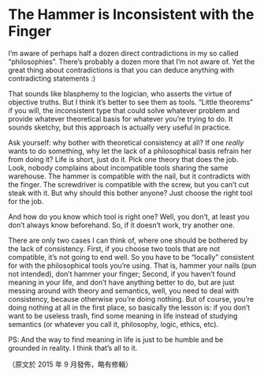 # The Hammer is Inconsistent with the Finger

I’m aware of perhaps half a dozen direct contradictions in my so called “philosophies”. There’s probably a dozen more that I’m not aware of. Yet the great thing about contradictions is that you can deduce anything with contradicting statements :)

That sounds like blasphemy to the logician, who asserts the virtue of objective truths. But I think it’s better to see them as tools. “Little theorems” if you will, the inconsistent type that could solve whatever problem and provide whatever theoretical basis for whatever you’re trying to do. It sounds sketchy, but this approach is actually very useful in practice.

Ask yourself: why bother with theoretical consistency at all? If one *really* wants to do something, why let the lack of a philosophical basis refrain her from doing it? Life is short, just do it. Pick one theory that does the job. Look, nobody complains about incompatible tools sharing the same warehouse. The hammer is compatible with the nail, but it contradicts with the finger. The screwdriver is compatible with the screw, but you can’t cut steak with it. But why should this bother anyone? Just choose the right tool for the job.

And how do you know which tool is right one? Well, you don’t, at least you don’t always know beforehand. So, if it doesn’t work, try another one.

There are only two cases I can think of, where one should be bothered by the lack of consistency. First, if you choose two tools that are not compatible, it’s not going to end well. So you have to be “locally” consistent for with the philosophical tools you’re using. That is, hammer your nails (pun not intended), don’t hammer your finger; Second, if you haven’t found meaning in your life, and don’t have anything better to do, but are just messing around with theory and semantics, well, you need to deal with consistency, because otherwise you’re doing nothing. But of course, you’re doing nothing at all in the first place, so basically the lesson is: if you don’t want to be useless trash, find some meaning in life instead of studying semantics (or whatever you call it, philosophy, logic, ethics, etc).

PS: And the way to find meaning in life is just to be humble and be grounded in reality. I think that’s all to it.

（原文於 2015 年 9 月發佈，略有修輯）

